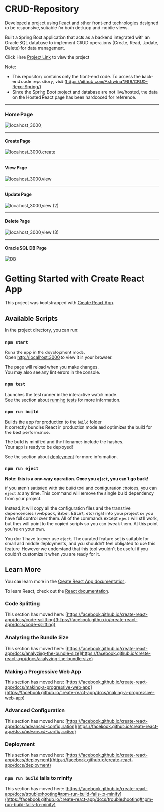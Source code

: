 # CRUD-Repository

Developed a project using React and other front-end technologies designed to be responsive, suitable for both desktop and mobile views.

Built a Spring Boot application that acts as a backend integrated with an Oracle SQL database to implement CRUD operations (Create, Read, Update, Delete) for data management.

Click Here [Project Link](https://ashwina7999.github.io/CRUD-Repo/) to view the project

Note:
- This repository contains only the front-end code. To access the back-end code repository,
  visit (https://github.com/Ashwina7999/CRUD-Repo-Spring/)
- Since the Spring Boot project and database are not live/hosted, the data on the Hosted React page has been hardcoded for reference.

---

### Home Page
![localhost_3000_](https://github.com/user-attachments/assets/fbbbd85d-2286-48d3-a258-a4934d70ca83)


---
#### Create Page
![localhost_3000_create](https://github.com/user-attachments/assets/cbce1458-4f76-4d30-9f31-3a2695e21b45)


---
#### View Page
![localhost_3000_view](https://github.com/user-attachments/assets/9110214d-733f-45cd-a5cd-2236a7f73255)


---
#### Update Page
![localhost_3000_view (2)](https://github.com/user-attachments/assets/23c8ac9a-b97c-4fff-a447-be72ab4bb38a)


---
#### Delete Page
![localhost_3000_view (3)](https://github.com/user-attachments/assets/a54253ae-1e30-45ae-b2f8-ed1817a3c638)


---
#### Oracle SQL DB Page
![DB](https://github.com/user-attachments/assets/4bc32796-00a7-4d26-814d-817b359dbe39)


# Getting Started with Create React App

This project was bootstrapped with [Create React App](https://github.com/facebook/create-react-app).

## Available Scripts

In the project directory, you can run:

### `npm start`

Runs the app in the development mode.\
Open [http://localhost:3000](http://localhost:3000) to view it in your browser.

The page will reload when you make changes.\
You may also see any lint errors in the console.

### `npm test`

Launches the test runner in the interactive watch mode.\
See the section about [running tests](https://facebook.github.io/create-react-app/docs/running-tests) for more information.

### `npm run build`

Builds the app for production to the `build` folder.\
It correctly bundles React in production mode and optimizes the build for the best performance.

The build is minified and the filenames include the hashes.\
Your app is ready to be deployed!

See the section about [deployment](https://facebook.github.io/create-react-app/docs/deployment) for more information.

### `npm run eject`

**Note: this is a one-way operation. Once you `eject`, you can't go back!**

If you aren't satisfied with the build tool and configuration choices, you can `eject` at any time. This command will remove the single build dependency from your project.

Instead, it will copy all the configuration files and the transitive dependencies (webpack, Babel, ESLint, etc) right into your project so you have full control over them. All of the commands except `eject` will still work, but they will point to the copied scripts so you can tweak them. At this point you're on your own.

You don't have to ever use `eject`. The curated feature set is suitable for small and middle deployments, and you shouldn't feel obligated to use this feature. However we understand that this tool wouldn't be useful if you couldn't customize it when you are ready for it.

## Learn More

You can learn more in the [Create React App documentation](https://facebook.github.io/create-react-app/docs/getting-started).

To learn React, check out the [React documentation](https://reactjs.org/).

### Code Splitting

This section has moved here: [https://facebook.github.io/create-react-app/docs/code-splitting](https://facebook.github.io/create-react-app/docs/code-splitting)

### Analyzing the Bundle Size

This section has moved here: [https://facebook.github.io/create-react-app/docs/analyzing-the-bundle-size](https://facebook.github.io/create-react-app/docs/analyzing-the-bundle-size)

### Making a Progressive Web App

This section has moved here: [https://facebook.github.io/create-react-app/docs/making-a-progressive-web-app](https://facebook.github.io/create-react-app/docs/making-a-progressive-web-app)

### Advanced Configuration

This section has moved here: [https://facebook.github.io/create-react-app/docs/advanced-configuration](https://facebook.github.io/create-react-app/docs/advanced-configuration)

### Deployment

This section has moved here: [https://facebook.github.io/create-react-app/docs/deployment](https://facebook.github.io/create-react-app/docs/deployment)

### `npm run build` fails to minify

This section has moved here: [https://facebook.github.io/create-react-app/docs/troubleshooting#npm-run-build-fails-to-minify](https://facebook.github.io/create-react-app/docs/troubleshooting#npm-run-build-fails-to-minify)
